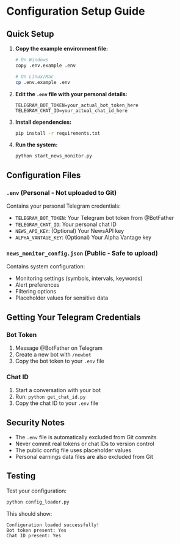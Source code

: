 # Configuration Setup Guide

## Quick Setup

1. **Copy the example environment file:**
   ```bash
   # On Windows
   copy .env.example .env
   
   # On Linux/Mac
   cp .env.example .env
   ```

2. **Edit the `.env` file with your personal details:**
   ```
   TELEGRAM_BOT_TOKEN=your_actual_bot_token_here
   TELEGRAM_CHAT_ID=your_actual_chat_id_here
   ```

3. **Install dependencies:**
   ```bash
   pip install -r requirements.txt
   ```

4. **Run the system:**
   ```bash
   python start_news_monitor.py
   ```

## Configuration Files

### `.env` (Personal - Not uploaded to Git)
Contains your personal Telegram credentials:
- `TELEGRAM_BOT_TOKEN`: Your Telegram bot token from @BotFather
- `TELEGRAM_CHAT_ID`: Your personal chat ID
- `NEWS_API_KEY`: (Optional) Your NewsAPI key
- `ALPHA_VANTAGE_KEY`: (Optional) Your Alpha Vantage key

### `news_monitor_config.json` (Public - Safe to upload)
Contains system configuration:
- Monitoring settings (symbols, intervals, keywords)
- Alert preferences
- Filtering options
- Placeholder values for sensitive data

## Getting Your Telegram Credentials

### Bot Token
1. Message @BotFather on Telegram
2. Create a new bot with `/newbot`
3. Copy the bot token to your `.env` file

### Chat ID
1. Start a conversation with your bot
2. Run: `python get_chat_id.py`
3. Copy the chat ID to your `.env` file

## Security Notes

- The `.env` file is automatically excluded from Git commits
- Never commit real tokens or chat IDs to version control
- The public config file uses placeholder values
- Personal earnings data files are also excluded from Git

## Testing

Test your configuration:
```bash
python config_loader.py
```

This should show:
```
Configuration loaded successfully!
Bot token present: Yes
Chat ID present: Yes
```